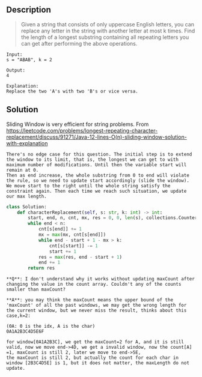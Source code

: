 ## Description
>Given a string that consists of only uppercase English letters, you can replace any letter in the string with another letter at most k times. 
Find the length of a longest substring containing all repeating letters you can get after performing the above operations.

```
Input:
s = "ABAB", k = 2

Output:
4

Explanation:
Replace the two 'A's with two 'B's or vice versa.
```

## Solution

Sliding Window is very efficient for string problems.
From https://leetcode.com/problems/longest-repeating-character-replacement/discuss/91271/Java-12-lines-O(n)-sliding-window-solution-with-explanation
```
There's no edge case for this question. The initial step is to extend the window to its limit, that is, the longest we can get to with maximum number of modifications. Until then the variable start will remain at 0.
Then as end increase, the whole substring from 0 to end will violate the rule, so we need to update start accordingly (slide the window). We move start to the right until the whole string satisfy the constraint again. Then each time we reach such situation, we update our max length.
```

```python
class Solution:
    def characterReplacement(self, s: str, k: int) -> int:
        start, end, n, cnt, mx, res = 0, 0, len(s), collections.Counter(), 0, 0
        while end < n:
            cnt[s[end]] += 1
            mx = max(mx, cnt[s[end]])
            while end - start + 1 - mx > k:
                cnt[s[start]] -= 1
                start += 1
            res = max(res, end - start + 1)
            end += 1
        return res
```

```
**Q**: I don't understand why it works without updating maxCount after changing the value in the count array. Couldn't any of the counts smaller than maxCount?

**A**: you may think the maxCount means the upper bound of the 'maxCount' of all the past windows, we may get the wrong length for the current window, but we never miss the result, thinks about this case,k=2:

(0A: 0 is the idx, A is the char)
0A1A2B3C4D5E6F

for window[0A1A2B3C], we get the maxCount=2 for A, and it is still valid, now we move end->4D, we get a invalid window, now the count[A] =1, maxCount is still 2, later we move to end->5E,
the maxCount is still 2, but actually the count for each char in window [2B3C4D5E] is 1, but it does not matter, the maxLength do not update.
```
